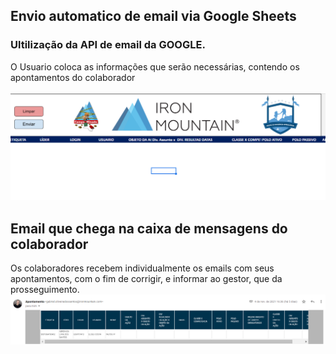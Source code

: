 <!DOCTYPE html>
<html lang="en">
<head>
    <meta charset="UTF-8">
    <meta http-equiv="X-UA-Compatible" content="IE=edge">
    <meta name="viewport" content="width=device-width, initial-scale=1.0">
    
</head>
<body>
    <div style="border: 1px; border-radius: 3px; border-color: aliceblue;">
     <h2> Envio automatico de email via Google Sheets</h2>
     </div>
     <h3> Ultilização da API de email da GOOGLE.</h3>
     <div>O Usuario coloca as informações que serão necessárias, contendo os apontamentos do colaborador</div><br>
     <img width="900px" src="/img/Capturar.PNG"></img>
     <div>
        <h2>Email que chega na caixa de mensagens do colaborador</h2>
        Os colaboradores recebem individualmente os emails com seus apontamentos, com o fim de corrigir, e informar ao gestor, que da prosseguimento. <br>
     </div>
     <img width="900px" src="/img/emailEnviado.PNG"></img>
</body>
</html>
